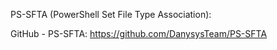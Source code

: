 PS-SFTA (PowerShell Set File Type Association):

GitHub - PS-SFTA:
https://github.com/DanysysTeam/PS-SFTA

